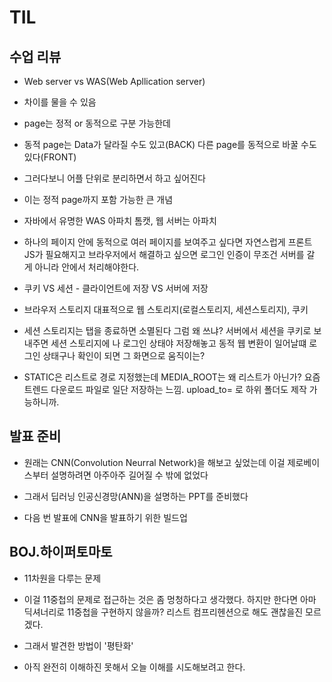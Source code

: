 # TIL

## 수업 리뷰
- Web server vs WAS(Web Apllication server)
- 차이를 물을 수 있음
- page는 정적 or 동적으로 구분 가능한데
- 동적 page는 Data가 달라질 수도 있고(BACK) 다른 page를 동적으로 바꿀 수도 있다(FRONT)
- 그러다보니 어플 단위로 분리하면서 하고 싶어진다
- 이는 정적 page까지 포함 가능한 큰 개념
- 자바에서 유명한 WAS 아파치 톰캣, 웹 서버는 아파치

- 하나의 페이지 안에 동적으로 여러 페이지를 보여주고 싶다면 자연스럽게 프론트 JS가 필요해지고 브라우저에서 해결하고 싶으면 로그인 인증이 무조건 서버를 갈 게 아니라 안에서 처리해야한다.

- 쿠키 VS 세션 - 클라이언트에 저장 VS 서버에 저장
- 브라우저 스토리지 대표적으로 웹 스토리지(로컬스토리지, 세션스토리지), 쿠키

- 세션 스토리지는 탭을 종료하면 소멸된다 그럼 왜 쓰냐? 서버에서 세션을 쿠키로 보내주면 세션 스토리지에 나 로그인 상태야 저장해놓고 동적 웹 변환이 일어날떄 로그인 상태구나 확인이 되면 그 화면으로 움직이는?

- STATIC은 리스트로 경로 지정했는데 MEDIA_ROOT는 왜 리스트가 아닌가? 요즘 트렌드 다운로드 파일로 일단 저장하는 느낌. upload_to= 로 하위 폴더도 제작 가능하니까.


## 발표 준비

- 원래는 CNN(Convolution Neurral Network)을 해보고 싶었는데 이걸 제로베이스부터 설명하려면 아주아주 길어질 수 밖에 없었다

- 그래서 딥러닝 인공신경망(ANN)을 설명하는 PPT를 준비했다
- 다음 번 발표에 CNN을 발표하기 위한 빌드업 


## BOJ.하이퍼토마토

- 11차원을 다루는 문제
- 이걸 11중첩의 문제로 접근하는 것은 좀 멍청하다고 생각했다. 하지만 한다면 아마 딕셔너리로 11중첩을 구현하지 않을까? 리스트 컴프리헨션으로 해도 괜찮을진 모르겠다.

- 그래서 발견한 방법이 '평탄화'
- 아직 완전히 이해하진 못해서 오늘 이해를 시도해보려고 한다.